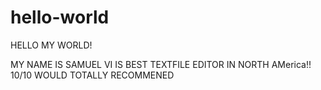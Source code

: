# hello-world
HELLO MY WORLD!

MY NAME IS SAMUEL
VI IS BEST TEXTFILE EDITOR IN NORTH AMerica!! 10/10
WOULD TOTALLY RECOMMENED

